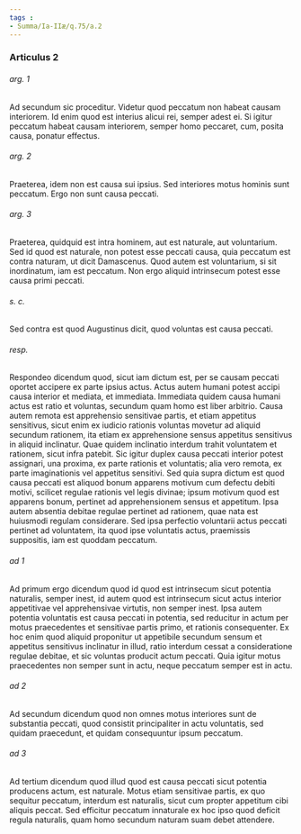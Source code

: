 ```yaml
---
tags : 
- Summa/Ia-IIæ/q.75/a.2
---
```


### Articulus 2

###### arg. 1
Ad secundum sic proceditur. Videtur quod peccatum non habeat causam interiorem. Id enim quod est interius alicui rei, semper adest ei. Si igitur peccatum habeat causam interiorem, semper homo peccaret, cum, posita causa, ponatur effectus.

###### arg. 2
Praeterea, idem non est causa sui ipsius. Sed interiores motus hominis sunt peccatum. Ergo non sunt causa peccati.

###### arg. 3
Praeterea, quidquid est intra hominem, aut est naturale, aut voluntarium. Sed id quod est naturale, non potest esse peccati causa, quia peccatum est contra naturam, ut dicit Damascenus. Quod autem est voluntarium, si sit inordinatum, iam est peccatum. Non ergo aliquid intrinsecum potest esse causa primi peccati.

###### s. c.
Sed contra est quod Augustinus dicit, quod voluntas est causa peccati.

###### resp.
Respondeo dicendum quod, sicut iam dictum est, per se causam peccati oportet accipere ex parte ipsius actus. Actus autem humani potest accipi causa interior et mediata, et immediata. Immediata quidem causa humani actus est ratio et voluntas, secundum quam homo est liber arbitrio. Causa autem remota est apprehensio sensitivae partis, et etiam appetitus sensitivus, sicut enim ex iudicio rationis voluntas movetur ad aliquid secundum rationem, ita etiam ex apprehensione sensus appetitus sensitivus in aliquid inclinatur. Quae quidem inclinatio interdum trahit voluntatem et rationem, sicut infra patebit. Sic igitur duplex causa peccati interior potest assignari, una proxima, ex parte rationis et voluntatis; alia vero remota, ex parte imaginationis vel appetitus sensitivi. Sed quia supra dictum est quod causa peccati est aliquod bonum apparens motivum cum defectu debiti motivi, scilicet regulae rationis vel legis divinae; ipsum motivum quod est apparens bonum, pertinet ad apprehensionem sensus et appetitum. Ipsa autem absentia debitae regulae pertinet ad rationem, quae nata est huiusmodi regulam considerare. Sed ipsa perfectio voluntarii actus peccati pertinet ad voluntatem, ita quod ipse voluntatis actus, praemissis suppositis, iam est quoddam peccatum.

###### ad 1
Ad primum ergo dicendum quod id quod est intrinsecum sicut potentia naturalis, semper inest, id autem quod est intrinsecum sicut actus interior appetitivae vel apprehensivae virtutis, non semper inest. Ipsa autem potentia voluntatis est causa peccati in potentia, sed reducitur in actum per motus praecedentes et sensitivae partis primo, et rationis consequenter. Ex hoc enim quod aliquid proponitur ut appetibile secundum sensum et appetitus sensitivus inclinatur in illud, ratio interdum cessat a consideratione regulae debitae, et sic voluntas producit actum peccati. Quia igitur motus praecedentes non semper sunt in actu, neque peccatum semper est in actu.

###### ad 2
Ad secundum dicendum quod non omnes motus interiores sunt de substantia peccati, quod consistit principaliter in actu voluntatis, sed quidam praecedunt, et quidam consequuntur ipsum peccatum.

###### ad 3
Ad tertium dicendum quod illud quod est causa peccati sicut potentia producens actum, est naturale. Motus etiam sensitivae partis, ex quo sequitur peccatum, interdum est naturalis, sicut cum propter appetitum cibi aliquis peccat. Sed efficitur peccatum innaturale ex hoc ipso quod deficit regula naturalis, quam homo secundum naturam suam debet attendere.

